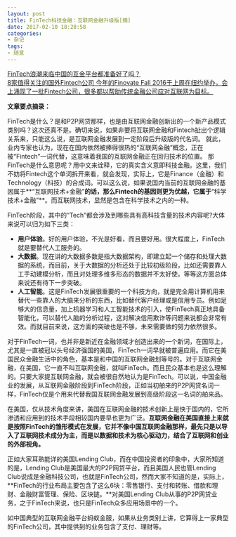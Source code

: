 ```yaml
---
layout: post
title: FinTech科技金融：互联网金融升级版[摘]
date: 2017-02-10 18:28:58
categories:
- 杂记
tags:
- 随意
---
```


[FinTech浪潮来临中国的互金平台都准备好了吗？](http://www.weiyangx.com/193774.html)  
[8家值得关注的国外Fintech公司 今年的Finovate Fall 2016于上周在纽约举办，会上涌现了一批Fintech公司，很多都以帮助传统金融公司应对互联网为目标。](http://www.leiphone.com/news/201609/zxYLUn7rXNmGXZzr.html)

**文章要点摘录：**

FinTech是什么？是和P2P网贷那样，也是由互联网金融创新出的一个新产品模式类别吗？这次还真不是。确切来说，如果非要将互联网金融和Fintech扯出个逻辑关系来，只能这么说，是互联网金融发展到一定阶段后升级版的代名词。
就此，业内专家也认为，现在在国内依然被捧得很热的“互联网金融”概念，正在被“Fintech”一词代替，这意味着我国的互联网金融正在回归技术的位置。
那FinTech是什么意思呢？用中文来诠释，它的真实含义意即科技金融。这里，我们不妨将Fintech这个单词拆开来看，就会发现，实际上，它是Finance（金融）和Technology（科技）的合成词。可以这么说，如果说国内当前的互联网金融的基因属于**“互联网技术+金融”**的话，那么Fintech的基因则更为优越，它属于**“科学技术+金融”**。而互联网技术，显然是包含在科学技术之内的一种。

FinTech阶段，其中的“Tech”都会涉及到哪些具有高科技含量的技术内容呢?大体来说可以归为如下三类：

- **用户体验**。好的用户体验，不光是好看，而且要好用。很大程度上，FinTech就是要替代人工服务的。
- **大数据**。现在讲的大数据多数是指大数据架构，即建立起一个储存和处理大数据的系统，而目前，关于大数据的分析还处于比较初级阶段，比如还需要靠人工手动建模分析，而且对处理多维多形态的数据并不太好使。等等这方面总体来说还有待下一步突破。
- **人工智能**。这是FinTech发展很重要的一个科技方向，就是完全用计算机用来替代一些靠人的大脑来分析的东西，比如替代客户经理或是信用专员。例如足够大的信息量，加上机器学习和人工智能技术的引入，使FinTech真正地具备智能化，可以替代人脑的分析过程，这对解决信用欺诈等问题来说都会非常有效。而就目前来说，这方面的突破也是不够，未来需要做的努力依然很多。

对于FinTech一词，也并非是新近在金融领域才创造出来的一个新词，在国际上，尤其是一直被冠以头号经济强国的美国，FinTech一词早就被普遍应用。而它在美国民众金融生活中的角色，基本是和中国的互联网金融划等号的。对于互联网金融，在美国，它一直不叫互联网金融，就叫FinTech。而且民众基本也是这么理解的。只要大家提互联网金融，就会被很自然地认为是FinTech。可以说，中国金融业的发展，从互联网金融阶段到FinTech阶段，正如当初舶来的P2P网贷名词一样，FinTech仅是个用来代替我国互联网金融发展到高级阶段这一名词的舶来品。

在美国，仅从技术角度来讲，美国在互联网金融的技术创新上是快于国内的，它所渗透和应用到的技术手段相较国内要早也更为广泛。**互联网金融在美国直接上来就是按照FinTech的雏形模式在发展，它并不像中国互联网金融那样，最先只是以导入了互联网技术成分为主，而是以数据和技术为核心驱动力，结合了互联网和创业的外部视角。**

正如大家耳熟能详的美国Lending Club，而在中国投资者的印象中，大家所知道的是，Lending Club是美国最大的P2P网贷平台，而且美国人民也管Lending Club说成是金融科技公司，也就是FinTech公司，然而大家不知道的是，实际上，**FinTech的行业布局主要包含了这么6块：零售银行、支付和转账、借款和理财、金融财富管理、保险、区块链。**对美国Lending Club从事的P2P网贷业务，之于FinTech来说，也只是FinTech众多应用场景中的一个。

如中国典型的互联网金融平台蚂蚁金服，如果从业务类别上讲，它算得上一家典型的FinTech公司，其中提供到的业务包含了支付、理财等。